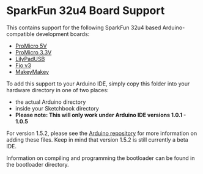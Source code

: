 SparkFun 32u4 Board Support
===========================

This contains support for the following SparkFun 32u4 based Arduino-compatible development boards:
* [ProMicro 5V](https://www.sparkfun.com/products/11098)
* [ProMicro 3.3V](https://www.sparkfun.com/products/10999)
* [LilyPadUSB](https://www.sparkfun.com/products/11190)
* [Fio v3](https://www.sparkfun.com/products/11520)
* [MakeyMakey](https://www.sparkfun.com/products/11511)


To add this support to your Arduino IDE, simply copy this folder into your hardware directory in one of two
places:
* the actual Arduino directory
* inside your Sketchbook directory
* **Please note: This will only work under Arduino IDE versions 1.0.1 - 1.0.5**

For version 1.5.2, please see the [Arduino repository](https://github.com/arduino/Arduino/wiki/Arduino-IDE-1.5---3rd-party-Hardware-specification) for more information on adding these files.
Keep in mind that version 1.5.2 is still currently a beta IDE. 

Information on compiling and programming the bootloader can be found in the bootloader directory.
